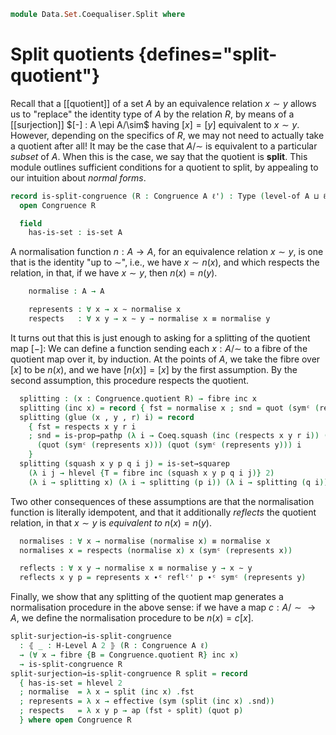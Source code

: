 <!--
```agda
open import 1Lab.Prelude

open import Data.Set.Coequaliser
```
-->

```agda
module Data.Set.Coequaliser.Split where
```

# Split quotients {defines="split-quotient"}

Recall that a [[quotient]] of a set $A$ by an equivalence relation $x
\sim y$ allows us to "replace" the identity type of $A$ by the relation
$R$, by means of a [[surjection]] $[-] : A \epi A/\sim$ having $[x] =
[y]$ equivalent to $x \sim y$. However, depending on the specifics of
$R$, we may not need to actually take a quotient after all! It may be
the case that $A/\sim$ is equivalent to a particular _subset_ of $A$.
When this is the case, we say that the quotient is **split**. This
module outlines sufficient conditions for a quotient to split, by
appealing to our intuition about _normal forms_.

<!--
```agda
private variable
  ℓ ℓ' : Level
  A : Type ℓ
```
-->

```agda
record is-split-congruence (R : Congruence A ℓ') : Type (level-of A ⊔ ℓ') where
  open Congruence R

  field
    has-is-set : is-set A
```

A normalisation function $n : A \to A$, for an equivalence relation $x
\sim y$, is one that is the identity "up to $\sim$", i.e., we have $x
\sim n(x)$, and which respects the relation, in that, if we have $x \sim
y$, then $n(x) = n(y)$.

```agda
    normalise : A → A

    represents : ∀ x → x ∼ normalise x
    respects   : ∀ x y → x ∼ y → normalise x ≡ normalise y
```

<!--
```agda
  private instance
    hl-a : ∀ {n} → H-Level A (2 + n)
    hl-a = basic-instance 2 has-is-set
```
-->

It turns out that this is just enough to asking for a splitting of the
quotient map $[-]$: We can define a function sending each $x : A/\sim$
to a fibre of the quotient map over it, by induction. At the points of
$A$, we take the fibre over $[x]$ to be $n(x)$, and we have $[n(x)] =
[x]$ by the first assumption. By the second assumption, this procedure
respects the quotient.

```agda
  splitting : (x : Congruence.quotient R) → fibre inc x
  splitting (inc x) = record { fst = normalise x ; snd = quot (symᶜ (represents x)) }
  splitting (glue (x , y , r) i) = record
    { fst = respects x y r i
    ; snd = is-prop→pathp (λ i → Coeq.squash (inc (respects x y r i)) (quot r i))
      (quot (symᶜ (represents x))) (quot (symᶜ (represents y))) i
    }
  splitting (squash x y p q i j) = is-set→squarep
    (λ i j → hlevel {T = fibre inc (squash x y p q i j)} 2)
    (λ i → splitting x) (λ i → splitting (p i)) (λ i → splitting (q i)) (λ i → splitting y) i j
```

<!--
```agda
  choose : Congruence.quotient R → A
  choose x = splitting x .fst
```
-->

Two other consequences of these assumptions are that the normalisation
function is literally idempotent, and that it additionally _reflects_
the quotient relation, in that $x \sim y$ is _equivalent to_ $n(x) =
n(y)$.

```agda
  normalises : ∀ x → normalise (normalise x) ≡ normalise x
  normalises x = respects (normalise x) x (symᶜ (represents x))

  reflects : ∀ x y → normalise x ≡ normalise y → x ∼ y
  reflects x y p = represents x ∙ᶜ reflᶜ' p ∙ᶜ symᶜ (represents y)
```

Finally, we show that any splitting of the quotient map generates a
normalisation procedure in the above sense: if we have a map $c : A/\sim
\to A$, we define the normalisation procedure to be $n(x) = c[x]$.

```agda
split-surjection→is-split-congruence
  : ⦃ _ : H-Level A 2 ⦄ (R : Congruence A ℓ)
  → (∀ x → fibre {B = Congruence.quotient R} inc x)
  → is-split-congruence R
split-surjection→is-split-congruence R split = record
  { has-is-set = hlevel 2
  ; normalise  = λ x → split (inc x) .fst
  ; represents = λ x → effective (sym (split (inc x) .snd))
  ; respects   = λ x y p → ap (fst ∘ split) (quot p)
  } where open Congruence R
```
